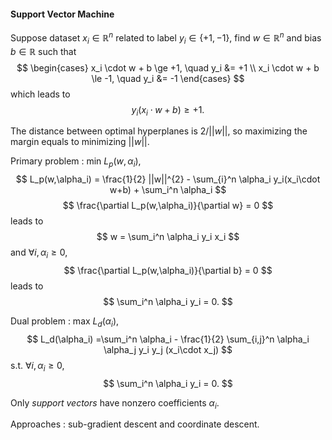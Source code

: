#### Support Vector Machine
Suppose dataset $x_i\in\mathbb{R}^n$ related to label $y_i\in\{+1,-1\}$,
find $w\in\mathbb{R}^n$ and bias $b\in\mathbb{R}$ such that
$$
\begin{cases}
        x_i \cdot w + b \ge +1, \quad y_i &= +1 \\
        x_i \cdot w + b \le -1, \quad y_i &= -1 
    \end{cases}
$$
which leads to
$$
y_i(x_i \cdot w + b) \ge +1.
$$

The distance between optimal hyperplanes is $2/||w||$, so maximizing the margin equals to minimizing $||w||$.

Primary problem : min $L_p(w,\alpha_i)$,
$$
L_p(w,\alpha_i) = \frac{1}{2} ||w||^{2} - \sum_{i}^n \alpha_i y_i(x_i\cdot w+b) + \sum_i^n \alpha_i
$$
$$
\frac{\partial L_p(w,\alpha_i)}{\partial w} = 0
$$
leads to
$$
        w = \sum_i^n \alpha_i y_i x_i
$$
and $\forall i,\alpha_i \ge 0$,
$$
\frac{\partial L_p(w,\alpha_i)}{\partial b} = 0
$$
leads to
$$
        \sum_i^n \alpha_i y_i = 0.
$$

Dual problem : max $L_d(\alpha_i)$,
$$
    L_d(\alpha_i) =\sum_i^n \alpha_i - \frac{1}{2} \sum_{i,j}^n \alpha_i \alpha_j y_i y_j (x_i\cdot x_j) 
$$
s.t. $\forall i,\alpha_i \ge 0$,
$$
    \sum_i^n \alpha_i y_i = 0.
$$

Only *support vectors* have nonzero coefficients $\alpha_i$.

Approaches : sub-gradient descent and coordinate descent.

